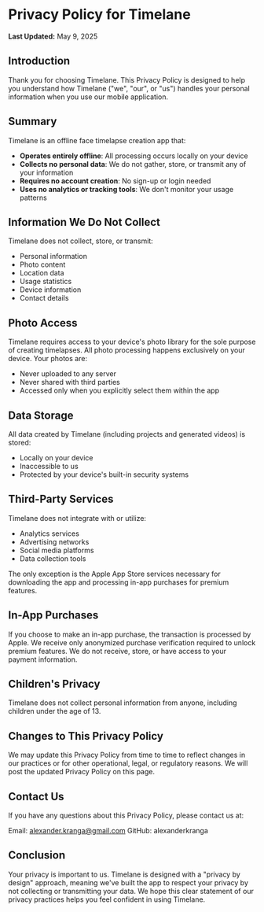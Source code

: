 # Privacy Policy for Timelane

**Last Updated:** May 9, 2025

## Introduction

Thank you for choosing Timelane. This Privacy Policy is designed to help you understand how Timelane ("we", "our", or "us") handles your personal information when you use our mobile application.

## Summary

Timelane is an offline face timelapse creation app that:
- **Operates entirely offline**: All processing occurs locally on your device
- **Collects no personal data**: We do not gather, store, or transmit any of your information
- **Requires no account creation**: No sign-up or login needed
- **Uses no analytics or tracking tools**: We don't monitor your usage patterns

## Information We Do Not Collect

Timelane does not collect, store, or transmit:
- Personal information
- Photo content
- Location data
- Usage statistics
- Device information
- Contact details

## Photo Access

Timelane requires access to your device's photo library for the sole purpose of creating timelapses. All photo processing happens exclusively on your device. Your photos are:
- Never uploaded to any server
- Never shared with third parties
- Accessed only when you explicitly select them within the app

## Data Storage

All data created by Timelane (including projects and generated videos) is stored:
- Locally on your device
- Inaccessible to us
- Protected by your device's built-in security systems

## Third-Party Services

Timelane does not integrate with or utilize:
- Analytics services
- Advertising networks
- Social media platforms
- Data collection tools

The only exception is the Apple App Store services necessary for downloading the app and processing in-app purchases for premium features.

## In-App Purchases

If you choose to make an in-app purchase, the transaction is processed by Apple. We receive only anonymized purchase verification required to unlock premium features. We do not receive, store, or have access to your payment information.

## Children's Privacy

Timelane does not collect personal information from anyone, including children under the age of 13.

## Changes to This Privacy Policy

We may update this Privacy Policy from time to time to reflect changes in our practices or for other operational, legal, or regulatory reasons. We will post the updated Privacy Policy on this page.

## Contact Us

If you have any questions about this Privacy Policy, please contact us at:

Email: alexander.kranga@gmail.com
GitHub: alexanderkranga

## Conclusion

Your privacy is important to us. Timelane is designed with a "privacy by design" approach, meaning we've built the app to respect your privacy by not collecting or transmitting your data. We hope this clear statement of our privacy practices helps you feel confident in using Timelane.

